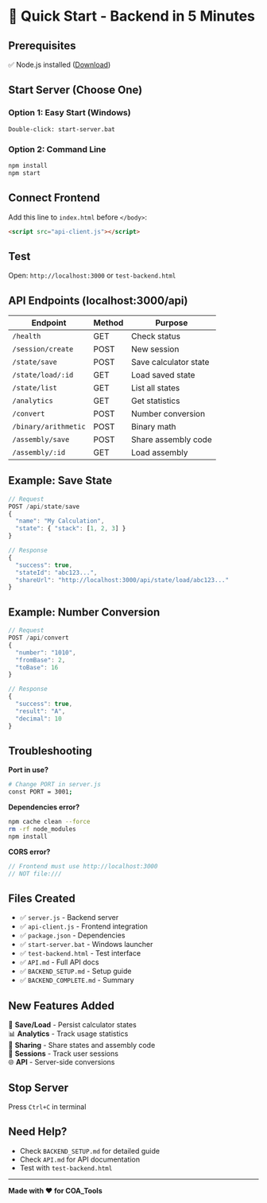 # 🚀 Quick Start - Backend in 5 Minutes

## Prerequisites
✅ Node.js installed ([Download](https://nodejs.org/))

## Start Server (Choose One)

### Option 1: Easy Start (Windows)
```
Double-click: start-server.bat
```

### Option 2: Command Line
```bash
npm install
npm start
```

## Connect Frontend
Add this line to `index.html` before `</body>`:
```html
<script src="api-client.js"></script>
```

## Test
Open: `http://localhost:3000` or `test-backend.html`

## API Endpoints (localhost:3000/api)

| Endpoint | Method | Purpose |
|----------|--------|---------|
| `/health` | GET | Check status |
| `/session/create` | POST | New session |
| `/state/save` | POST | Save calculator state |
| `/state/load/:id` | GET | Load saved state |
| `/state/list` | GET | List all states |
| `/analytics` | GET | Get statistics |
| `/convert` | POST | Number conversion |
| `/binary/arithmetic` | POST | Binary math |
| `/assembly/save` | POST | Share assembly code |
| `/assembly/:id` | GET | Load assembly |

## Example: Save State

```javascript
// Request
POST /api/state/save
{
  "name": "My Calculation",
  "state": { "stack": [1, 2, 3] }
}

// Response
{
  "success": true,
  "stateId": "abc123...",
  "shareUrl": "http://localhost:3000/api/state/load/abc123..."
}
```

## Example: Number Conversion

```javascript
// Request
POST /api/convert
{
  "number": "1010",
  "fromBase": 2,
  "toBase": 16
}

// Response
{
  "success": true,
  "result": "A",
  "decimal": 10
}
```

## Troubleshooting

**Port in use?**
```bash
# Change PORT in server.js
const PORT = 3001;
```

**Dependencies error?**
```bash
npm cache clean --force
rm -rf node_modules
npm install
```

**CORS error?**
```javascript
// Frontend must use http://localhost:3000
// NOT file:///
```

## Files Created

- ✅ `server.js` - Backend server
- ✅ `api-client.js` - Frontend integration
- ✅ `package.json` - Dependencies
- ✅ `start-server.bat` - Windows launcher
- ✅ `test-backend.html` - Test interface
- ✅ `API.md` - Full API docs
- ✅ `BACKEND_SETUP.md` - Setup guide
- ✅ `BACKEND_COMPLETE.md` - Summary

## New Features Added

💾 **Save/Load** - Persist calculator states  
📊 **Analytics** - Track usage statistics  
🔗 **Sharing** - Share states and assembly code  
🔄 **Sessions** - Track user sessions  
🌐 **API** - Server-side conversions  

## Stop Server
Press `Ctrl+C` in terminal

## Need Help?
- Check `BACKEND_SETUP.md` for detailed guide
- Check `API.md` for API documentation
- Test with `test-backend.html`

---
**Made with ❤️ for COA_Tools**
